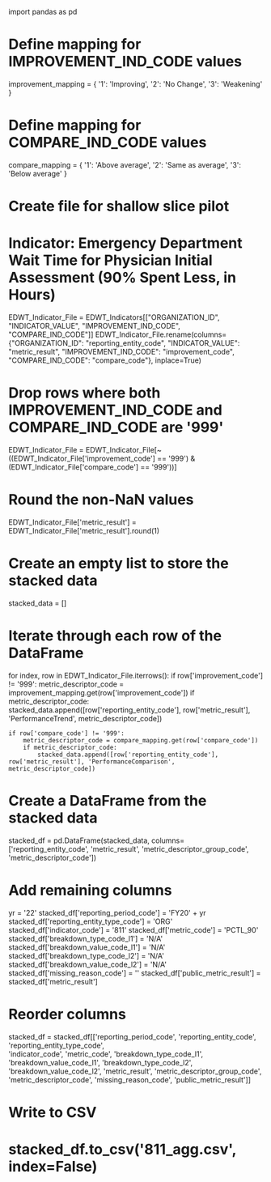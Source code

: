 import pandas as pd

# Define mapping for IMPROVEMENT_IND_CODE values
improvement_mapping = {
    '1': 'Improving',
    '2': 'No Change',
    '3': 'Weakening'
}

# Define mapping for COMPARE_IND_CODE values
compare_mapping = {
    '1': 'Above average',
    '2': 'Same as average',
    '3': 'Below average'
}

# Create file for shallow slice pilot
# Indicator: Emergency Department Wait Time for Physician Initial Assessment (90% Spent Less, in Hours)
EDWT_Indicator_File = EDWT_Indicators[["ORGANIZATION_ID", "INDICATOR_VALUE", "IMPROVEMENT_IND_CODE", "COMPARE_IND_CODE"]]
EDWT_Indicator_File.rename(columns={"ORGANIZATION_ID": "reporting_entity_code", "INDICATOR_VALUE": "metric_result", "IMPROVEMENT_IND_CODE": "improvement_code", "COMPARE_IND_CODE": "compare_code"}, inplace=True)

# Drop rows where both IMPROVEMENT_IND_CODE and COMPARE_IND_CODE are '999'
EDWT_Indicator_File = EDWT_Indicator_File[~((EDWT_Indicator_File['improvement_code'] == '999') & (EDWT_Indicator_File['compare_code'] == '999'))]

# Round the non-NaN values
EDWT_Indicator_File['metric_result'] = EDWT_Indicator_File['metric_result'].round(1)

# Create an empty list to store the stacked data
stacked_data = []

# Iterate through each row of the DataFrame
for index, row in EDWT_Indicator_File.iterrows():
    if row['improvement_code'] != '999':
        metric_descriptor_code = improvement_mapping.get(row['improvement_code'])
        if metric_descriptor_code:
            stacked_data.append([row['reporting_entity_code'], row['metric_result'], 'PerformanceTrend', metric_descriptor_code])

    if row['compare_code'] != '999':
        metric_descriptor_code = compare_mapping.get(row['compare_code'])
        if metric_descriptor_code:
            stacked_data.append([row['reporting_entity_code'], row['metric_result'], 'PerformanceComparison', metric_descriptor_code])

# Create a DataFrame from the stacked data
stacked_df = pd.DataFrame(stacked_data, columns=['reporting_entity_code', 'metric_result', 'metric_descriptor_group_code', 'metric_descriptor_code'])

# Add remaining columns
yr = '22'
stacked_df['reporting_period_code'] = 'FY20' + yr
stacked_df['reporting_entity_type_code'] = 'ORG'
stacked_df['indicator_code'] = '811'
stacked_df['metric_code'] = 'PCTL_90'
stacked_df['breakdown_type_code_l1'] = 'N/A'
stacked_df['breakdown_value_code_l1'] = 'N/A'
stacked_df['breakdown_type_code_l2'] = 'N/A'
stacked_df['breakdown_value_code_l2'] = 'N/A'
stacked_df['missing_reason_code'] = ''
stacked_df['public_metric_result'] = stacked_df['metric_result']

# Reorder columns
stacked_df = stacked_df[['reporting_period_code', 'reporting_entity_code', 'reporting_entity_type_code', \
                    'indicator_code', 'metric_code', 'breakdown_type_code_l1', 'breakdown_value_code_l1', 'breakdown_type_code_l2', \
                   'breakdown_value_code_l2', 'metric_result', 'metric_descriptor_group_code', \
                   'metric_descriptor_code', 'missing_reason_code', 'public_metric_result']]

# Write to CSV
# stacked_df.to_csv('811_agg.csv', index=False)
